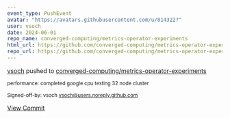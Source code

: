 ```yaml
---
event_type: PushEvent
avatar: "https://avatars.githubusercontent.com/u/814322?"
user: vsoch
date: 2024-06-01
repo_name: converged-computing/metrics-operator-experiments
html_url: https://github.com/converged-computing/metrics-operator-experiments/commit/6a505a1ee6a4cb1faae7aa55af9f244eb0269c86
repo_url: https://github.com/converged-computing/metrics-operator-experiments
---
```


<a href='https://github.com/vsoch' target='_blank'>vsoch</a> pushed to <a href='https://github.com/converged-computing/metrics-operator-experiments' target='_blank'>converged-computing/metrics-operator-experiments</a>

<small>performance: completed google cpu testing 32 node cluster

Signed-off-by: vsoch <vsoch@users.noreply.github.com></small>

<a href='https://github.com/converged-computing/metrics-operator-experiments/commit/6a505a1ee6a4cb1faae7aa55af9f244eb0269c86' target='_blank'>View Commit</a>